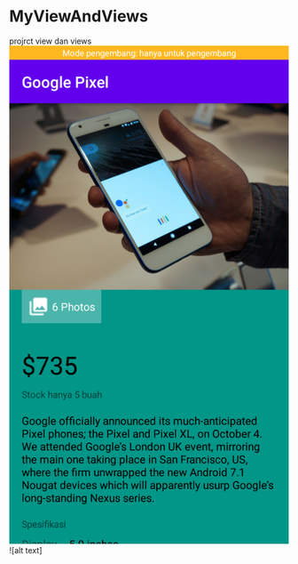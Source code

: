# MyViewAndViews
projrct view dan views
![alt text](https://github.com/1nt4ni/MyViewAndViews/blob/master/Screenshot_2020-08-29-09-38-32-63.png)
![alt text]

